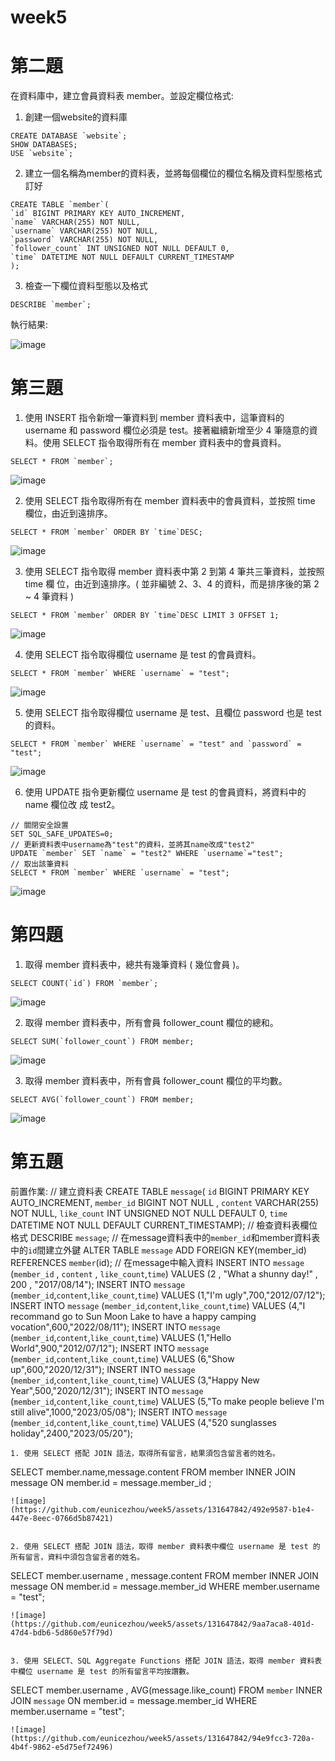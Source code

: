 # week5
# 第二題
在資料庫中，建立會員資料表 member。並設定欄位格式:
1. 創建一個website的資料庫
```mysql
CREATE DATABASE `website`;
SHOW DATABASES;
USE `website`;
```
2. 建立一個名稱為member的資料表，並將每個欄位的欄位名稱及資料型態格式訂好
```mysql
CREATE TABLE `member`(
`id` BIGINT PRIMARY KEY AUTO_INCREMENT,
`name` VARCHAR(255) NOT NULL,
`username` VARCHAR(255) NOT NULL,
`password` VARCHAR(255) NOT NULL,
`follower_count` INT UNSIGNED NOT NULL DEFAULT 0,
`time` DATETIME NOT NULL DEFAULT CURRENT_TIMESTAMP
);
```
3. 檢查一下欄位資料型態以及格式
```mysql
DESCRIBE `member`;
```
執行結果:

![image](https://github.com/eunicezhou/week5/assets/131647842/0480432f-55b7-4cef-9b9d-9c825ad15d13)

# 第三題
1. 使⽤ INSERT 指令新增⼀筆資料到 member 資料表中，這筆資料的 username 和 password 欄位必須是 test。接著繼續新增⾄少 4 筆隨意的資料。使⽤ SELECT 指令取得所有在 member 資料表中的會員資料。
```mysql
SELECT * FROM `member`;
```
![image](https://github.com/eunicezhou/week5/assets/131647842/09aff70d-2726-4cfb-b01f-5997978ce108)

2. 使⽤ SELECT 指令取得所有在 member 資料表中的會員資料，並按照 time 欄位，由近到遠排序。
```
SELECT * FROM `member` ORDER BY `time`DESC;
```
![image](https://github.com/eunicezhou/week5/assets/131647842/7907e145-7655-40e3-bf47-e8be013a2864)

3. 使⽤ SELECT 指令取得 member 資料表中第 2 到第 4 筆共三筆資料，並按照 time 欄 位，由近到遠排序。( 並非編號 2、3、4 的資料，⽽是排序後的第 2 ~ 4 筆資料 )
```
SELECT * FROM `member` ORDER BY `time`DESC LIMIT 3 OFFSET 1;
```
![image](https://github.com/eunicezhou/week5/assets/131647842/330b6d58-f9d9-4057-9ab0-c97df0527948)

4. 使⽤ SELECT 指令取得欄位 username 是 test 的會員資料。
```
SELECT * FROM `member` WHERE `username` = "test";
```
![image](https://github.com/eunicezhou/week5/assets/131647842/d2271d4f-da9f-4ad5-9976-1d8105230a27)

5. 使⽤ SELECT 指令取得欄位 username 是 test、且欄位 password 也是 test 的資料。
```
SELECT * FROM `member` WHERE `username` = "test" and `password` = "test";
```
![image](https://github.com/eunicezhou/week5/assets/131647842/f6e71614-2606-40c9-900c-2b33461c2a84)

6. 使⽤ UPDATE 指令更新欄位 username 是 test 的會員資料，將資料中的 name 欄位改 成 test2。
```
// 關閉安全設置
SET SQL_SAFE_UPDATES=0; 
// 更新資料表中username為"test"的資料，並將其name改成"test2"
UPDATE `member` SET `name` = "test2" WHERE `username`="test";
// 取出該筆資料
SELECT * FROM `member` WHERE `username` = "test";
```
![image](https://github.com/eunicezhou/week5/assets/131647842/367f98af-4637-4478-a502-742f89cc4589)


# 第四題
1. 取得 member 資料表中，總共有幾筆資料 ( 幾位會員 )。
```
SELECT COUNT(`id`) FROM `member`;
```
![image](https://github.com/eunicezhou/week5/assets/131647842/603e4a8e-42f5-497a-a651-00add57a9753)

2. 取得 member 資料表中，所有會員 follower_count 欄位的總和。
```
SELECT SUM(`follower_count`) FROM member;
```
![image](https://github.com/eunicezhou/week5/assets/131647842/1b1a0f62-f27f-4210-ae3c-70ce9444cd49)

3. 取得 member 資料表中，所有會員 follower_count 欄位的平均數。
```
SELECT AVG(`follower_count`) FROM member;
```
![image](https://github.com/eunicezhou/week5/assets/131647842/b9579989-c42f-4f11-980b-4abcffc06d54)


# 第五題
前置作業:
// 建立資料表
CREATE TABLE `message`(
`id` BIGINT PRIMARY KEY AUTO_INCREMENT,
`member_id` BIGINT NOT NULL ,
`content` VARCHAR(255) NOT NULL,
`like_count` INT UNSIGNED NOT NULL DEFAULT 0,
`time` DATETIME NOT NULL DEFAULT CURRENT_TIMESTAMP);
// 檢查資料表欄位格式
DESCRIBE `message`;
// 在message資料表中的`member_id`和member資料表中的`id`間建立外鍵
ALTER TABLE `message` ADD FOREIGN KEY(member_id) REFERENCES `member`(id);
// 在message中輸入資料
INSERT INTO `message` (`member_id` , `content` , `like_count`,`time`) VALUES (2 , "What a shunny day!" , 200 , "2017/08/14");
INSERT INTO `message` (`member_id`,`content`,`like_count`,`time`) VALUES (1,"I'm ugly",700,"2012/07/12");
INSERT INTO `message` (`member_id`,`content`,`like_count`,`time`) VALUES (4,"I recommand go to Sun Moon Lake to have a happy camping vocation",600,"2022/08/11");
INSERT INTO `message` (`member_id`,`content`,`like_count`,`time`) VALUES (1,"Hello World",900,"2012/07/12");
INSERT INTO `message` (`member_id`,`content`,`like_count`,`time`) VALUES (6,"Show up",600,"2020/12/31");
INSERT INTO `message` (`member_id`,`content`,`like_count`,`time`) VALUES (3,"Happy New Year",500,"2020/12/31");
INSERT INTO `message` (`member_id`,`content`,`like_count`,`time`) VALUES (5,"To make people believe I'm still alive",1000,"2023/05/08");
INSERT INTO `message` (`member_id`,`content`,`like_count`,`time`) VALUES (4,"520 sunglasses holiday",2400,"2023/05/20");
```
1. 使⽤ SELECT 搭配 JOIN 語法，取得所有留⾔，結果須包含留⾔者的姓名。
```
SELECT member.name,message.content FROM member INNER JOIN message ON member.id = message.member_id ;
```
![image](https://github.com/eunicezhou/week5/assets/131647842/492e9587-b1e4-447e-8eec-0766d5b87421)


2. 使⽤ SELECT 搭配 JOIN 語法，取得 member 資料表中欄位 username 是 test 的所有留⾔，資料中須包含留⾔者的姓名。
```
SELECT member.username , message.content FROM member INNER JOIN message ON member.id = message.member_id WHERE member.username = "test";
```
![image](https://github.com/eunicezhou/week5/assets/131647842/9aa7aca8-401d-47d4-bdb6-5d860e57f79d)


3. 使⽤ SELECT、SQL Aggregate Functions 搭配 JOIN 語法，取得 member 資料表中欄位 username 是 test 的所有留⾔平均按讚數。
```
SELECT member.username , AVG(message.like_count) FROM `member` INNER JOIN `message` ON member.id = message.member_id WHERE member.username = "test";
```
![image](https://github.com/eunicezhou/week5/assets/131647842/94e9fcc3-720a-4b4f-9862-e5d75ef72496)

